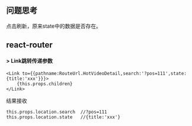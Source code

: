 ## 问题思考
点击刷新，原来state中的数据是否存在。<br>


## react-router

#### > Link跳转传递参数

```
<Link to={{pathname:RouteUrl.HotVideoDetail,search:'?pos=111',state:{title:'xxx'}}}>
    {this.props.children}
</Link>
```

结果接收

    this.props.location.search  //?pos=111
    this.props.location.state   //{title:'xxx'}
